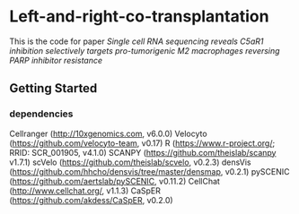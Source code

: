 # Left-and-right-co-transplantation
This is the code for paper
_Single cell RNA sequencing reveals C5aR1 inhibition selectively targets pro-tumorigenic M2 macrophages reversing PARP inhibitor resistance_
## Getting Started
### dependencies
Cellranger (http://10xgenomics.com, v6.0.0)
Velocyto (https://github.com/velocyto-team, v0.17)
R (https://www.r-project.org/; RRID: SCR_001905, v4.1.0) 
SCANPY (https://github.com/theislab/scanpy v1.7.1) 
scVelo (https://github.com/theislab/scvelo, v0.2.3) 
densVis (https://github.com/hhcho/densvis/tree/master/densmap, v0.2.1) 
pySCENIC (https://github.com/aertslab/pySCENIC, v0.11.2) 
CellChat (http://www.cellchat.org/, v1.1.3) 
CaSpER (https://github.com/akdess/CaSpER, v0.2.0)

